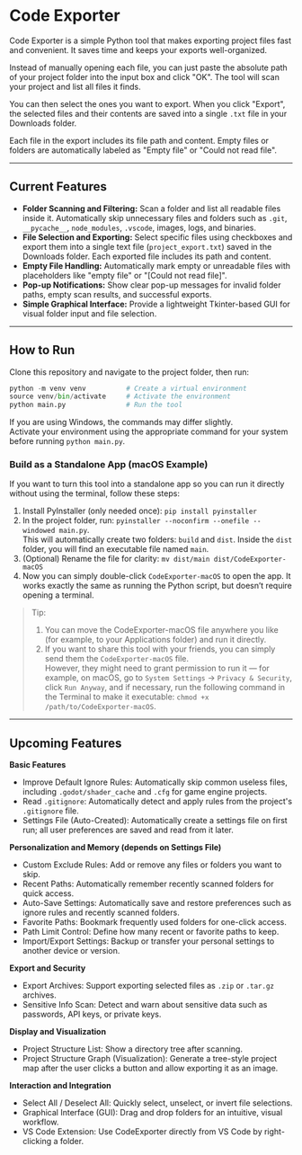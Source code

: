 # Code Exporter

Code Exporter is a simple Python tool that makes exporting project files fast and convenient. It saves time and keeps your exports well-organized.

Instead of manually opening each file, you can just paste the absolute path of your project folder into the input box and click "OK". The tool will scan your project and list all files it finds.   

You can then select the ones you want to export. When you click "Export", the selected files and their contents are saved into a single `.txt` file in your Downloads folder.  

Each file in the export includes its file path and content. Empty files or folders are automatically labeled as "Empty file" or "Could not read file".

---

## Current Features

- **Folder Scanning and Filtering:** Scan a folder and list all readable files inside it. Automatically skip unnecessary files and folders such as `.git`, `__pycache__`, `node_modules`, `.vscode`, images, logs, and binaries.  
- **File Selection and Exporting:** Select specific files using checkboxes and export them into a single text file (`project_export.txt`) saved in the Downloads folder. Each exported file includes its path and content.  
- **Empty File Handling:** Automatically mark empty or unreadable files with placeholders like "empty file" or "[Could not read file]".  
- **Pop-up Notifications:** Show clear pop-up messages for invalid folder paths, empty scan results, and successful exports.  
- **Simple Graphical Interface:** Provide a lightweight Tkinter-based GUI for visual folder input and file selection.

---

## How to Run

Clone this repository and navigate to the project folder, then run:

```python
python -m venv venv          # Create a virtual environment
source venv/bin/activate     # Activate the environment
python main.py               # Run the tool
```
If you are using Windows, the commands may differ slightly.  
Activate your environment using the appropriate command for your system before running `python main.py`.

### Build as a Standalone App (macOS Example)

If you want to turn this tool into a standalone app so you can run it directly without using the terminal, follow these steps:

1. Install PyInstaller (only needed once): `pip install pyinstaller`
2. In the project folder, run: `pyinstaller --noconfirm --onefile --windowed main.py`.  
    This will automatically create two folders: `build` and `dist`. Inside the `dist` folder, you will find an executable file named `main`.  
3. (Optional) Rename the file for clarity: `mv dist/main dist/CodeExporter-macOS`
4. Now you can simply double-click `CodeExporter-macOS` to open the app. It works exactly the same as running the Python script, but doesn’t require opening a terminal.

> Tip: 
> 1. You can move the CodeExporter-macOS file anywhere you like (for example, to your Applications folder) and run it directly.
> 2. If you want to share this tool with your friends, you can simply send them the `CodeExporter-macOS` file.<br>
>   However, they might need to grant permission to run it — for example, on macOS, go to `System Settings` → `Privacy & Security`, click `Run Anyway`, and if necessary, run the following command in the Terminal to make it executable: `chmod +x /path/to/CodeExporter-macOS`.

---

## Upcoming Features

**Basic Features**  
- Improve Default Ignore Rules: Automatically skip common useless files, including `.godot/shader_cache` and `.cfg` for game engine projects.  
- Read `.gitignore`: Automatically detect and apply rules from the project's `.gitignore` file.  
- Settings File (Auto-Created): Automatically create a settings file on first run; all user preferences are saved and read from it later.

**Personalization and Memory (depends on Settings File)**  
- Custom Exclude Rules: Add or remove any files or folders you want to skip.  
- Recent Paths: Automatically remember recently scanned folders for quick access.  
- Auto-Save Settings: Automatically save and restore preferences such as ignore rules and recently scanned folders.  
- Favorite Paths: Bookmark frequently used folders for one-click access.  
- Path Limit Control: Define how many recent or favorite paths to keep.  
- Import/Export Settings: Backup or transfer your personal settings to another device or version.

**Export and Security**  
- Export Archives: Support exporting selected files as `.zip` or `.tar.gz` archives.  
- Sensitive Info Scan: Detect and warn about sensitive data such as passwords, API keys, or private keys.

**Display and Visualization**  
- Project Structure List: Show a directory tree after scanning.  
- Project Structure Graph (Visualization): Generate a tree-style project map after the user clicks a button and allow exporting it as an image.

**Interaction and Integration**  
- Select All / Deselect All: Quickly select, unselect, or invert file selections.  
- Graphical Interface (GUI): Drag and drop folders for an intuitive, visual workflow.  
- VS Code Extension: Use CodeExporter directly from VS Code by right-clicking a folder.